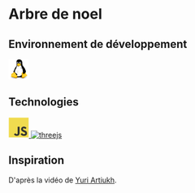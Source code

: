 # Arbre de noel

## Environnement de développement

<p align="left">
<a href="https://www.linux.org/" target="_blank"> <img src="https://raw.githubusercontent.com/devicons/devicon/master/icons/linux/linux-original.svg" alt="linux" width="40" height="40"/> </a>
</p>

## Technologies

<p align="left">
<a href="https://developer.mozilla.org/en-US/docs/Web/JavaScript" target="_blank"> <img src="https://raw.githubusercontent.com/devicons/devicon/master/icons/javascript/javascript-original.svg" alt="javascript" width="40" height="40"/> </a>
<a href="https://threejs.org" target="_blank"> <img src="https://camo.githubusercontent.com/a215a2496749f01dee1546dc3e41bd013d6957e2fffc0ffd0c66d5cb6fbd57e5/68747470733a2f2f617773312e646973636f757273652d63646e2e636f6d2f7374616e6461726431372f75706c6f6164732f74687265656a732f6f7074696d697a65642f32582f652f653466383664323230306432643335633330663762313439346539366239353935656263323735315f325f39393278313030302e706e67" alt="threejs" width="40" height="40"/> </a>
</p>

## Inspiration

D'après la vidéo de [Yuri Artiukh].

[Yuri Artiukh]:https://gist.github.com/akella
